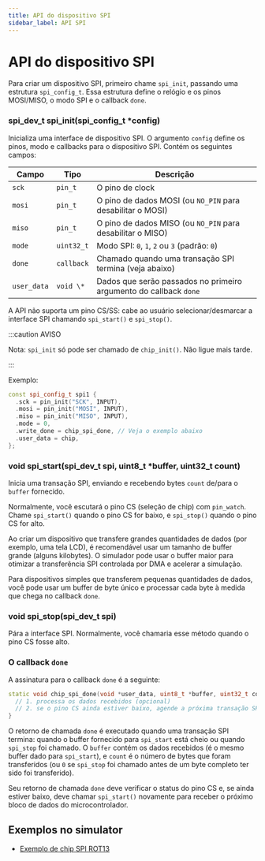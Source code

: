 ```yaml
---
title: API do dispositivo SPI
sidebar_label: API SPI
---
```


# API do dispositivo SPI

Para criar um dispositivo SPI, primeiro chame `spi_init`, passando uma estrutura `spi_config_t`. Essa estrutura define o relógio e os pinos MOSI/MISO, o modo SPI e o callback `done`.

### spi_dev_t spi_init(spi_config_t \*config)

Inicializa uma interface de dispositivo SPI. O argumento `config` define os pinos, modo e callbacks para o dispositivo SPI. Contém os seguintes campos:

| Campo       | Tipo       | Descrição                                                             |
| ----------- | ---------- | --------------------------------------------------------------------- |
| `sck`       | `pin_t`    | O pino de clock                                                       |
| `mosi`      | `pin_t`    | O pino de dados MOSI (ou `NO_PIN` para desabilitar o MOSI)            |
| `miso`      | `pin_t`    | O pino de dados MISO (ou `NO_PIN` para desabilitar o MISO)            |
| `mode`      | `uint32_t` | Modo SPI: `0`, `1`, `2` ou `3` (padrão: `0`)                          |
| `done`      | `callback` | Chamado quando uma transação SPI termina (veja abaixo)                |
| `user_data` | `void \*`  | Dados que serão passados no primeiro argumento do callback `done`     |

A API não suporta um pino CS/SS: cabe ao usuário selecionar/desmarcar a interface SPI chamando `spi_start()` e `spi_stop()`.

:::caution AVISO

Nota: `spi_init` só pode ser chamado de `chip_init()`. Não ligue mais tarde.

:::

Exemplo:

```cpp
const spi_config_t spi1 {
  .sck = pin_init("SCK", INPUT),
  .mosi = pin_init("MOSI", INPUT),
  .miso = pin_init("MISO", INPUT),
  .mode = 0,
  .write_done = chip_spi_done, // Veja o exemplo abaixo
  .user_data = chip,
};
```

### void spi_start(spi_dev_t spi, uint8_t \*buffer, uint32_t count)

Inicia uma transação SPI, enviando e recebendo bytes `count` de/para o `buffer` fornecido.

Normalmente, você escutará o pino CS (seleção de chip) com `pin_watch`. Chame `spi_start()` quando o pino CS for baixo, e `spi_stop()` quando o pino CS for alto.

Ao criar um dispositivo que transfere grandes quantidades de dados (por exemplo, uma tela LCD), é recomendável usar um tamanho de buffer grande (alguns kilobytes). O simulador pode usar o buffer maior para otimizar a transferência SPI controlada por DMA e acelerar a simulação.

Para dispositivos simples que transferem pequenas quantidades de dados, você pode usar um buffer de byte único e processar cada byte à medida que chega no callback `done`.

### void spi_stop(spi_dev_t spi)

Pára a interface SPI. Normalmente, você chamaria esse método quando o pino CS fosse alto.

### O callback `done`

A assinatura para o callback `done` é a seguinte:

```cpp
static void chip_spi_done(void *user_data, uint8_t *buffer, uint32_t count) {
  // 1. processa os dados recebidos (opcional)
  // 2. se o pino CS ainda estiver baixo, agende a próxima transação SPI usando `spi_start`
}
```

O retorno de chamada `done` é executado quando uma transação SPI termina: quando o buffer fornecido para `spi_start` está cheio ou quando `spi_stop` foi chamado. O `buffer` contém os dados recebidos (é o mesmo buffer dado para `spi_start`), e `count` é o número de bytes que foram transferidos (ou `0` se `spi_stop` foi chamado antes de um byte completo ter sido foi transferido).

Seu retorno de chamada `done` deve verificar o status do pino CS e, se ainda estiver baixo, deve chamar `spi_start()` novamente para receber o próximo bloco de dados do microcontrolador.

## Exemplos no simulator

- [Exemplo de chip SPI ROT13](https://wokwi.com/projects/330669951756010068)
